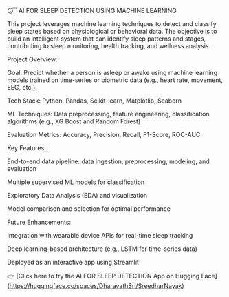 😴 AI FOR SLEEP DETECTION USING MACHINE LEARNING 


This project leverages machine learning techniques to detect and classify sleep states based on physiological or behavioral data. The objective is to build an intelligent system that can identify sleep patterns and stages, contributing to sleep monitoring, health tracking, and wellness analysis.

Project Overview:


Goal: Predict whether a person is asleep or awake using machine learning models trained on time-series or biometric data (e.g., heart rate, movement, EEG, etc.).

Tech Stack: Python, Pandas, Scikit-learn, Matplotlib, Seaborn

ML Techniques: Data preprocessing, feature engineering, classification algorithms (e.g., XG Boost and Random Forest)

Evaluation Metrics: Accuracy, Precision, Recall, F1-Score, ROC-AUC

Key Features:


End-to-end data pipeline: data ingestion, preprocessing, modeling, and evaluation

Multiple supervised ML models for classification

Exploratory Data Analysis (EDA) and visualization

Model comparison and selection for optimal performance

Future Enhancements:

Integration with wearable device APIs for real-time sleep tracking

Deep learning-based architecture (e.g., LSTM for time-series data)


Deployed as an interactive app using Streamlit

👉 [Click here to try the AI FOR SLEEP DETECTION App on Hugging Face] (https://huggingface.co/spaces/DharavathSri/SreedharNayak)
